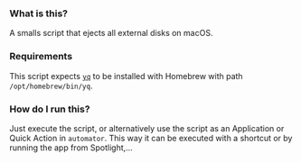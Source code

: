 ### What is this?
A smalls script that ejects all external disks on macOS.

### Requirements
This script expects [`yq`](https://github.com/mikefarah/yq) to be installed with Homebrew with path `/opt/homebrew/bin/yq`.

### How do I run this?
Just execute the script, or alternatively use the script as an Application or Quick Action in `automator`.
This way it can be executed with a shortcut or by running the app from Spotlight,...

